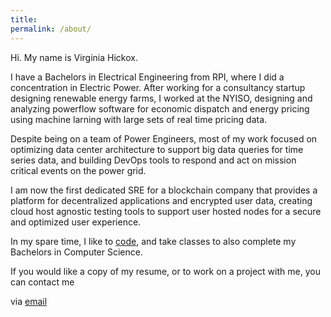 ```yaml
---
title:
permalink: /about/
---
```


Hi. My name is Virginia Hickox. 

I have a Bachelors in Electrical Engineering from RPI, where I did a concentration in Electric Power. After working for a consultancy startup designing renewable energy farms,
I worked at the NYISO, designing and analyzing powerflow software for economic dispatch and energy pricing using machine larning with large sets of real time pricing data. 

Despite being on a team of Power Engineers, most of  my work focused on optimizing data center architecture to support big data queries for time series data, 
and building DevOps tools to respond and act on mission critical events on the power grid.

I am now the first dedicated SRE for a blockchain company that provides a platform for decentralized applications and encrypted user data, creating cloud host agnostic testing tools to support
user hosted nodes for a secure and optimized user experience.  

In my spare time, I like to [code](https://github.com/GInxh/), and take classes to also complete my Bachelors in Computer Science.  

If you would like a copy of my resume, or to work on a project with me, you can contact me

via [email](mailto:vhickox@gmail.com)  
